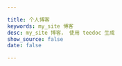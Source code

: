 ```yaml
---

title: 个人博客
keywords: my_site 博客
desc: my_site 博客， 使用 teedoc 生成
show_source: false
date: false

---
```

